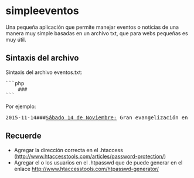 # simpleeventos
Una pequeña aplicación que permite manejar eventos o noticias de una manera muy simple basadas en un archivo txt, que para webs pequeñas es muy útil.

Sintaxis del archivo
--------------
Sintaxis del archivo eventos.txt:

<pre>
```php
	<fecha de validez>###<Evento>
```
</pre>

Por ejemplo:

<pre>2015-11-14###<u>Sábado 14 de Noviembre:</u> Gran evangelización en Monte Bello desde las 8 AM.</pre>

Recuerde
--------------
- Agregar la dirección correcta en el .htaccess (http://www.htaccesstools.com/articles/password-protection/)
- Agregar el o los usuarios en el .htpasswd que de puede generar en el enlace http://www.htaccesstools.com/htpasswd-generator/

